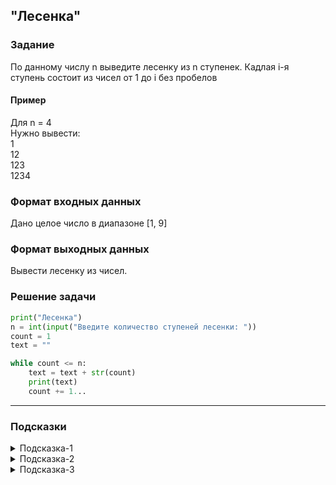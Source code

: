 ## "Лесенка"

### Задание

По данному числу n выведите лесенку из n ступенек. Кадлая i-я ступень состоит из чисел от 1 до i без пробелов
#### Пример
Для n = 4 \
Нужно вывести: \
1 \
12 \
123 \
1234

### Формат входных данных

Дано целое число в диапазоне [1, 9]

### Формат выходных данных

Вывести лесенку из чисел.

### Решение задачи

```python
print("Лесенка")
n = int(input("Введите количество ступеней лесенки: "))
count = 1
text = ""

while count <= n:
    text = text + str(count)
    print(text)
    count += 1...
```

---

### Подсказки
<details>
<summary>Подсказка-1</summary>
Помните про декомпозицию! Если вам сложно решить задачу сразу - разбейте ее на более простые части.

Например, сначала выведите на отдельных строках все числа от 1 до n, а затем подумайте как добавить недостающие числа на каждой строке.
</details>

<details>
<summary>Подсказка-2</summary>
Решить данную задачу проще, если работать с числами на каждой ступеньке как со строками.
</details>

<details>
<summary>Подсказка-3</summary>
Вспомните, строки при сложении объединяются(склеиваются)

```python
s = "1"
n = 2
s = s + str(n) # s = "1" + "2" --> "12"
```
</details>
